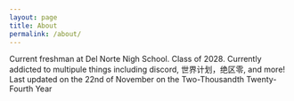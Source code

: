 ```yaml
---
layout: page
title: About
permalink: /about/
---
```



Current freshman at Del Norte Nigh School. Class of 2028. 
Currently addicted to multipule things including discord, 世界计划，绝区零, and more!
Last updated on the 22nd of November on the Two-Thousandth Twenty-Fourth Year
